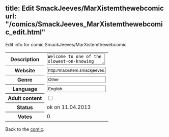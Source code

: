 title: Edit SmackJeeves/MarXistemthewebcomic
url: "/comics/SmackJeeves_MarXistemthewebcomic_edit.html"
---
Edit info for comic SmackJeeves/MarXistemthewebcomic

<form name="comic" action="http://gaepostmail.appengine.com/comic" name="post">
<table class="comicinfo">
<tr>
<th>Description</th><td><textarea name="description">Welcome to one of the slowest-on-knowing comics ever. Games, movies, technology and stuff else, here.</textarea></td>
</tr>
<tr>
<th>Website</th><td><input type="text" name="url" value="http://marxistem.smackjeeves.com/comics/"/></td>
</tr>
<tr>
<th>Genre</th><td><input type="text" name="genre" value="Other"/></td>
</tr>
<tr>
<th>Language</th><td><input type="text" name="language" value="English"/></td>
</tr>
<tr>
<th>Adult content</th><td><input type="checkbox" name="adult" value="adult" /></td>
</tr>
<tr>
<th>Status</th><td>ok on 11.04.2013</td>
</tr>
<tr>
<th>Votes</th><td>0</div></td>
</tr>
</table>
</form>

Back to the [comic](/comics/SmackJeeves_MarXistemthewebcomic.html).
